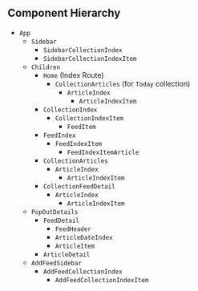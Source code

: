 ## Component Hierarchy

* `App`
  * `Sidebar`
    * `SidebarCollectionIndex`
    * `SidebarCollectionIndexItem`
  * `Children`
    * `Home` (Index Route)
      * `CollectionArticles` (for `Today` collection)
        * `ArticleIndex`
          * `ArticleIndexItem`
    * `CollectionIndex`
      * `CollectionIndexItem`
        * `FeedItem`
    * `FeedIndex`
      * `FeedIndexItem`
        * `FeedIndexItemArticle`
    * `CollectionArticles`
      * `ArticleIndex`
        * `ArticleIndexItem`
    * `CollectionFeedDetail`
      * `ArticleIndex`
        * `ArticleIndexItem`
  * `PopOutDetails`
    * `FeedDetail`
      * `FeedHeader`
      * `ArticleDateIndex`
      * `ArticleItem`
    * `ArticleDetail`
  * `AddFeedSidebar`
    * `AddFeedCollectionIndex`
      * `AddFeedCollectionIndexItem`
